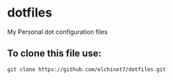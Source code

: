 # dotfiles

My Personal dot configuration files

To clone this file use:
-----------------------
~~~~
git clone https://github.com/elchinot7/dotfiles.git
~~~~
